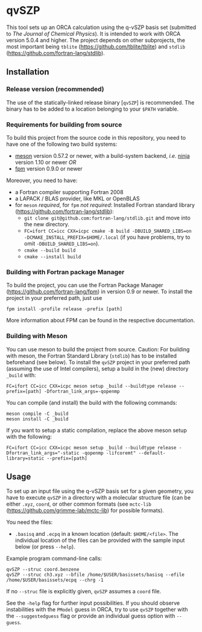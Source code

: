# qvSZP
This tool sets up an ORCA calculation using the q-vSZP basis set (submitted to _The Journal of Chemical Physics_). It is intended to work with ORCA version 5.0.4 and higher. The project depends on other subprojects, the most important being `tblite` (https://github.com/tblite/tblite) and `stdlib` (https://github.com/fortran-lang/stdlib).

## Installation
### Release version (recommended)
The use of the statically-linked release binary [`qvSZP`] is recommended. The binary has to be added to a location belonging to your `$PATH` variable.

### Requirements for building from source
To build this project from the source code in this repository, you need to have one of the following two build systems:
- [meson](https://mesonbuild.com) version 0.57.2 or newer, with a build-system backend, *i.e.* [ninja](https://ninja-build.org) version 1.10 or newer _OR_
- [fpm](https://github.com/fortran-lang/fpm) version 0.9.0 or newer

Moreover, you need to have:
- a Fortran compiler supporting Fortran 2008
- a LAPACK / BLAS provider, like MKL or OpenBLAS
- for `meson` _required_, for `fpm` _not required_: Installed Fortran standard library (https://github.com/fortran-lang/stdlib):
  - `git clone git@github.com:fortran-lang/stdlib.git` and move into the new directory.
  - `FC=ifort CC=icc CXX=icpc cmake -B build -DBUILD_SHARED_LIBS=on -DCMAKE_INSTALL_PREFIX=$HOME/.local` (if you have problems, try to omit `-DBUILD_SHARED_LIBS=on`).
  - `cmake --build build`
  - `cmake --install build`

### Building with Fortran package Manager
To build the project, you can use the Fortran Package Manager (https://github.com/fortran-lang/fpm) in version 0.9 or newer.
To install the project in your preferred path, just use 
```
fpm install -profile release -prefix [path]
```
More information about FPM can be found in the respective documentation.

### Building with Meson
You can use meson to build the project from source. Caution: For building with meson, the Fortran Standard Library (`stdlib`) has to be installed beforehand (see below).
To install the `qvSZP` project in your preferred path (assuming the use of Intel compilers), setup a build in the (new) directory `_build` with: 
```
FC=ifort CC=icc CXX=icpc meson setup _build --buildtype release --prefix=[path] -Dfortran_link_args=-qopenmp
```
You can compile (and install) the build with the following commands:
```
meson compile -C _build
meson install -C _build
```

If you want to setup a static compilation, replace the above meson setup with the following:
```
FC=ifort CC=icc CXX=icpc meson setup _build --buildtype release -Dfortran_link_args="-static -qopenmp -lifcoremt" --default-library=static --prefix=[path]
```

## Usage
To set up an input file using the q-vSZP basis set for a given geometry, you have to execute `qvSZP` in a directory with a molecular structure file (can be either `.xyz`, `coord`, or other common formats (see `mctc-lib` (https://github.com/grimme-lab/mctc-lib) for possible formats).

You need the files:
- `.basisq` and `.ecpq` in a known location (default: `$HOME/<file>`. The individual location of the files can be provided with the sample input below (or press `--help`).

Example program command-line calls:

```
qvSZP --struc coord.benzene
qvSZP --struc ch3.xyz --bfile /home/$USER/basissets/basisq --efile /home/$USER/basissets/ecpq --chrg -1
```
If no `--struc` file is explicitly given, `qvSZP` assumes a `coord` file.

See the `-help` flag for further input possibilities.
If you should observe instabilities with the `PModel` guess in ORCA, try to use `qvSZP` together with the `--suggestedguess` flag or provide an individual guess option with `--guess`.
